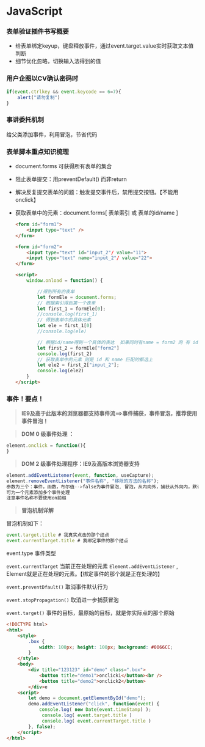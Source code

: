 # JavaScript

### 表单验证插件书写概要

- 给表单绑定keyup，键盘释放事件，通过event.target.value实时获取文本值判断
- 细节优化忽略，切换输入法得到的值

### 用户企图以CV确认密码时

```js
if(event.ctrlkey && event.keycode == 6=7){
    alert("请勿复制")
}
```

### 事讲委托机制

给父类添加事件，利用冒泡，节省代码

### 表单脚本重点知识梳理

- document.forms 可获得所有表单的集合

- 阻止表单提交：用preventDefault() 而非return 

- 解决反复提交表单的问题：触发提交事件后，禁用提交按钮。【不能用onclick】

- 获取表单中的元素：document.forms[ 表单索引 或 表单的id/name ]

  ```html
  <form id="form1">
      <input type="text" />
  </form>
  
  <form id="form2">
      <input type="text" id="input_2"/ value="11">
      <input type="text" name="input_2"/ value="22">
  </form>
  
  <script>
      window.onload = function() {
  
          //得到所有的表单
          let formEle = document.forms;
          // 根据索引得到第一个表单
          let first_1 = formEle[0];
          //console.log(first_1)
          // 得到表单中的具体元素
          let ele = first_1[0]
          //console.log(ele)
  
          // 根据id/name得到一个具体的表达  如果同时有name = form2 的 有 id = form2, 优先选择name
          let first_2 = formEle["form2"]
          console.log(first_2)
          // 获取表单中的元素 则是 id 和 name 匹配的都选上
          let ele2 = first_2["input_2"];
          console.log(ele2)
      }
  </script>
  ```

### 事件！要点！

> **IE9及高于此版本的浏览器都支持事件流==>事件捕获，事件冒泡，推荐使用事件冒泡！**

> **DOM 0 级事件处理 ：** 

```javascript
element.onclick = function(){
}
```

> **DOM 2 级事件处理程序：IE9及高版本浏览器支持**

```js
element.addEventListener(event, function, useCapture);
element.removeEventListener("事件名称", "移除的方法的名称");
参数为三个：事件，函数，布尔值-->false为事件冒泡, 冒泡，从内向外，捕获从外向内，默认为false
可为一个元素添加多个事件处理
注意事件名称不要使用on前缀
```

> **冒泡机制详解**

冒泡机制如下：

```js
event.target.title # 我真实点击的那个结点
event.currentTarget.title # 我绑定事件的那个结点
```

event.type 事件类型

`event.currentTarget` 当前正在处理的元素 `Element.addEventListener` , Element就是正在处理的元素。【绑定事件的那个就是正在处理的】

`event.preventDfault()` 取消事件默认行为

`event.stopPropagation()` 取消进一步捕获冒泡

`event.target()` 事件的目标，最原始的目标，就是你实际点的那个原始

```html
<!DOCTYPE html>
<html>
	<style>
		.box {
			width: 100px; height: 100px; background: #0066CC;
		}
	</style>
	<body>
		<div title="123123" id="demo" class=".box">
			<button title="demo1">onclick1</button><br />
			<button title="demo2">onclick2</button>
		</div>e
	<script>
		let demo = document.getElementById("demo");
		demo.addEventListener("click", function(event) {
			console.log( new Date(event.timeStamp) );
        	 console.log( event.target.title )
             console.log( event.currentTarget.title )
		}, false);
	</script>
</html>
```




